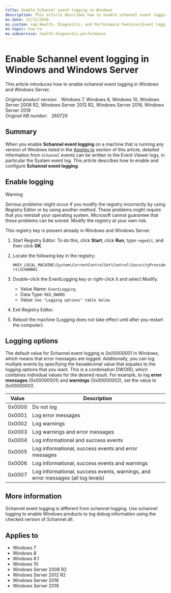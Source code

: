 ```yaml
---
title: Enable Schannel event logging in Windows
description: This article describes how to enable schannel event logging in Windows and Windows Server.
ms.date: 12/11/2020
ms.custom: sap:Health, Diagnostic, and Performance Features\Event logging
ms.topic: how-to
ms.subservice: health-diagnostic-performance
---
```

# Enable Schannel event logging in Windows and Windows Server

This article introduces how to enable schannel event logging in Windows and Windows Server.

_Original product version:_ &nbsp; Windows 7, Windows 8, Windows 10, Windows Server 2008 R2, Windows Server 2012 R2, Windows Server 2016, Windows Server 2019  
_Original KB number:_ &nbsp; 260729

## Summary

When you enable **Schannel event logging** on a machine that is running any version of Windows listed in the [Applies to](#applies-to) section of this article, detailed information from `Schannel` events can be written to the Event Viewer logs, in particular the System event log. This article describes how to enable and configure **Schannel event logging**.

## Enable logging

> [!WARNING]
> Serious problems might occur if you modify the registry incorrectly by using Registry Editor or by using another method. These problems might require that you reinstall your operating system. Microsoft cannot guarantee that these problems can be solved. Modify the registry at your own risk.

This registry key is present already in Windows and Windows Server.

1. Start Registry Editor. To do this, click **Start**, click **Run**, type `regedit`, and then click **OK**.
2. Locate the following key in the registry:

    `HKEY_LOCAL_MACHINE\System\CurrentControlSet\Control\SecurityProviders\SCHANNEL`

3. Double-click the EventLogging key or right-click it and select Modify.

    - Value Name: `EventLogging`
    - Data Type: `REG_DWORD`
    - Value: `See "Logging options" table below`

4. Exit Registry Editor.
5. Reboot the machine (Logging does not take effect until after you restart the computer).

## Logging options

The default value for Schannel event logging is _0x00000001_ in Windows, which means that error messages are logged. Additionally, you can log multiple events by specifying the hexadecimal value that equates to the logging options that you want. This is a combination DWORD, which combines individual values for the desired result. For example, to log **error messages** (0x00000001) and **warnings** (0x00000002), set the value to _0x00000003_.

|Value|Description|
|---|---|
|0x0000|Do not log|
|0x0001|Log error messages|
|0x0002|Log warnings|
|0x0003|Log warnings and error messages|
|0x0004|Log informational and success events|
|0x0005|Log informational, success events and error messages|
|0x0006|Log informational, success events and warnings|
|0x0007|Log informational, success events, warnings, and error messages (all log levels)|
  
## More information

Schannel event logging is different from schannel logging. Use schannel logging to enable Windows products to log debug information using the checked version of Schannel.dll.

## Applies to

- Windows 7
- Windows 8
- Windows 8.1
- Windows 10
- Windows Server 2008 R2
- Windows Server 2012 R2
- Windows Server 2016
- Windows Server 2019

